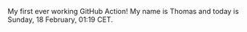My first ever working GitHub Action!
My name is Thomas and today is Sunday, 18 February, 01:19 CET. 

